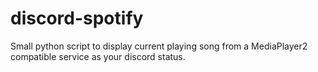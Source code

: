 # discord-spotify
Small python script to display current playing song from a MediaPlayer2 compatible service as your discord status.
